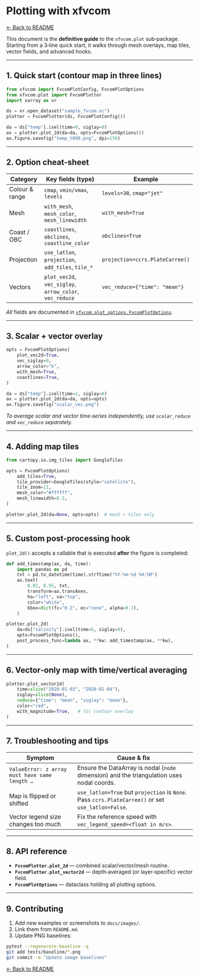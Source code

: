# Plotting with **xfvcom**

[← Back to README](../README.md)

This document is the **definitive guide** to the `xfvcom.plot` sub‑package.
Starting from a 3‑line quick start, it walks through mesh overlays, map tiles,
vector fields, and advanced hooks.

---

## 1. Quick start (contour map in three lines)

```python
from xfvcom import FvcomPlotConfig, FvcomPlotOptions
from xfvcom.plot import FvcomPlotter
import xarray as xr

ds = xr.open_dataset("sample_fvcom.nc")
plotter = FvcomPlotter(ds, FvcomPlotConfig())

da = ds["temp"].isel(time=0, siglay=0)
ax = plotter.plot_2d(da=da, opts=FvcomPlotOptions())
ax.figure.savefig("temp_t000.png", dpi=150)
```

---

## 2. Option cheat‑sheet

| Category       | Key fields (type)                                       | Example                         |
| -------------- | ------------------------------------------------------- | ------------------------------- |
| Colour & range | `cmap`, `vmin/vmax`, `levels`                           | `levels=30`, `cmap="jet"`       |
| Mesh           | `with_mesh`, `mesh_color`, `mesh_linewidth`             | `with_mesh=True`                |
| Coast / OBC    | `coastlines`, `obclines`, `coastline_color`             | `obclines=True`                 |
| Projection     | `use_latlon`, `projection`, `add_tiles`, `tile_*`       | `projection=ccrs.PlateCarree()` |
| Vectors        | `plot_vec2d`, `vec_siglay`, `arrow_color`, `vec_reduce` | `vec_reduce={"time": "mean"}`   |

*All* fields are documented in
[`xfvcom.plot_options.FvcomPlotOptions`](../../xfvcom/plot_options.py).

---

## 3. Scalar + vector overlay

```python
opts = FvcomPlotOptions(
    plot_vec2d=True,
    vec_siglay=0,
    arrow_color="k",
    with_mesh=True,
    coastlines=True,
)

da = ds["temp"].isel(time=2, siglay=0)
ax = plotter.plot_2d(da=da, opts=opts)
ax.figure.savefig("scalar_vec.png")
```

*To average scalar and vector time‑series independently, use
`scalar_reduce` and `vec_reduce` separately.*

---

## 4. Adding map tiles

```python
from cartopy.io.img_tiles import GoogleTiles

opts = FvcomPlotOptions(
    add_tiles=True,
    tile_provider=GoogleTiles(style="satellite"),
    tile_zoom=11,
    mesh_color="#ffffff",
    mesh_linewidth=0.3,
)

plotter.plot_2d(da=None, opts=opts)  # mesh + tiles only
```

---

## 5. Custom post‑processing hook

`plot_2d()` accepts a callable that is executed **after** the figure is
completed:

```python
def add_timestamp(ax, da, time):
    import pandas as pd
    txt = pd.to_datetime(time).strftime("%Y-%m-%d %H:%M")
    ax.text(
        0.02, 0.95, txt,
        transform=ax.transAxes,
        ha="left", va="top",
        color="white",
        bbox=dict(fc="0.2", ec="none", alpha=0.7),
    )

plotter.plot_2d(
    da=ds["salinity"].isel(time=5, siglay=0),
    opts=FvcomPlotOptions(),
    post_process_func=lambda ax, **kw: add_timestamp(ax, **kw),
)
```

---

## 6. Vector‑only map with time/vertical averaging

```python
plotter.plot_vector2d(
    time=slice("2020-01-03", "2020-01-04"),
    siglay=slice(None),
    reduce={"time": "mean", "siglay": "mean"},
    color="red",
    with_magnitude=True,   # |U| contour overlay
)
```

---

## 7. Troubleshooting and tips

| Symptom                                       | Cause & fix                                                                                        |
| --------------------------------------------- | -------------------------------------------------------------------------------------------------- |
| `ValueError: z array must have same length …` | Ensure the DataArray is nodal (`node` dimension) and the triangulation uses nodal coords.          |
| Map is flipped or shifted                     | `use_latlon=True` but `projection` is `None`. Pass `ccrs.PlateCarree()` or set `use_latlon=False`. |
| Vector legend size changes too much           | Fix the reference speed with `vec_legend_speed=<float in m/s>`.                                    |

---

## 8. API reference

* **`FvcomPlotter.plot_2d`** — combined scalar/vector/mesh routine.
* **`FvcomPlotter.plot_vector2d`** — depth‑averaged (or layer‑specific) vector field.
* **`FvcomPlotOptions`** — dataclass holding all plotting options.

---

## 9. Contributing

1. Add new examples or screenshots to `docs/images/`.
2. Link them from `README.md`.
3. Update PNG baselines:

```bash
pytest --regenerate-baseline -q
git add tests/baseline/*.png
git commit -m "Update image baselines"
```

[← Back to README](../README.md)
